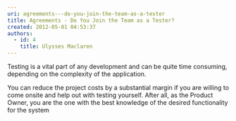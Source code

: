 ```yaml
---
uri: agreements---do-you-join-the-team-as-a-tester
title: Agreements - Do You Join the Team as a Tester?
created: 2012-05-01 04:53:37
authors:
  - id: 4
    title: Ulysses Maclaren
---
```





<span class='intro'> Testing is a vital part of any development and can be quite time consuming, depending on the complexity of the application. </span>

​You can reduce the project costs by a substantial margin if you are willing to come onsite and help out with testing yourself. After all, as the Product Owner, you are the one with the best knowledge of the desired functionality for the system


